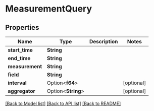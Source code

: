 # MeasurementQuery

## Properties

Name | Type | Description | Notes
------------ | ------------- | ------------- | -------------
**start_time** | **String** |  | 
**end_time** | **String** |  | 
**measurement** | **String** |  | 
**field** | **String** |  | 
**interval** | Option<**f64**> |  | [optional]
**aggregator** | Option<**String**> |  | [optional]

[[Back to Model list]](../README.md#documentation-for-models) [[Back to API list]](../README.md#documentation-for-api-endpoints) [[Back to README]](../README.md)


